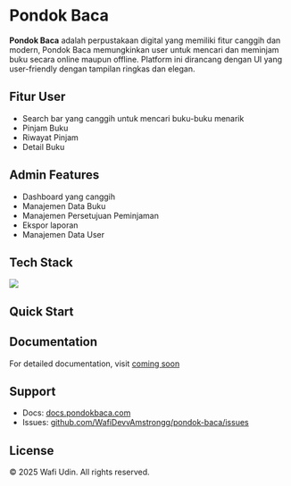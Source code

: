 # Pondok Baca

**Pondok Baca** adalah perpustakaan digital yang memiliki fitur canggih dan modern, Pondok Baca memungkinkan user untuk mencari dan meminjam buku secara online maupun offline. Platform ini dirancang dengan UI yang user-friendly dengan tampilan ringkas dan elegan.

## Fitur User
- Search bar yang canggih untuk mencari buku-buku menarik
- Pinjam Buku
- Riwayat Pinjam
- Detail Buku

## Admin Features
- Dashboard yang canggih
- Manajemen Data Buku
- Manajemen Persetujuan Peminjaman
- Ekspor laporan
- Manajemen Data User

## Tech Stack
<p>
  <img src="https://skillicons.dev/icons?i=mysql,laravel,blade,tailwind&perline=7" />
</p>


## Quick Start


## Documentation
For detailed documentation, visit [coming soon](https://github.com/WafiDevvAmstrongg/pondok-baca.git)


## Support
- Docs: [docs.pondokbaca.com](https://github.com/WafiDevvAmstrongg/pondok-bacagit)
- Issues: [github.com/WafiDevvAmstrongg/pondok-baca/issues](https://github.com/WafiDevvAmstrongg/pondok-baca/issues)

## License
© 2025 Wafi Udin. All rights reserved.
